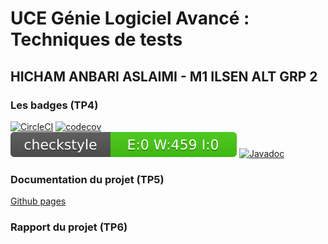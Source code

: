 # UCE Génie Logiciel Avancé : Techniques de tests

## HICHAM ANBARI ASLAIMI - M1 ILSEN ALT GRP 2

### Les badges (TP4)
[![CircleCI](https://dl.circleci.com/status-badge/img/gh/hicham-anbari/ceri-m1-techniques-de-test/tree/master.svg?style=svg)](https://dl.circleci.com/status-badge/redirect/gh/hicham-anbari/ceri-m1-techniques-de-test/tree/master)
[![codecov](https://codecov.io/gh/hicham-anbari/ceri-m1-techniques-de-test/branch/master/graph/badge.svg)](https://codecov.io/gh/hicham-anbari/ceri-m1-techniques-de-test)
[![Checkstyle](target/site/badges/checkstyle-result.svg)](https://htmlpreview.github.io/?https://github.com/hicham-anbari/ceri-m1-techniques-de-test/blob/master/docs/checkstyle/checkstyle.html)
[![Javadoc](https://img.shields.io/badge/javadoc-3.5.0-brightgreen.svg)](https://hicham-anbari.github.io/ceri-m1-techniques-de-test/fr/univavignon/pokedex/api/package-summary.html)

### Documentation du projet (TP5)
[Github pages](https://hicham-anbari.github.io/ceri-m1-techniques-de-test/docs/fr/univavignon/pokedex/api/package-summary.html)

### Rapport du projet (TP6)